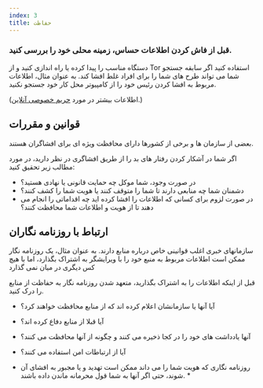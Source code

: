 ```yaml
---
index: 3
title: حفاظت
---
```

### قبل از فاش کردن اطلاعات حساس، زمینه محلی خود را بررسی کنید.

دستگاه مناسب را پیدا کرده یا راه اندازی کنید و از Tor استفاده کنید اگر سابقه جستجو شما می تواند طرح های شما را برای افراد غلط افشا کند. به عنوان مثال، اطلاعات مربوط به افشا کردن رئیس خود را از کامپیوتر محل کار خود جستجو نکنید.

(اطلاعات بیشتر در مورد [حریم خصوصی آنلاین](umbrella://communications/online-privacy/advanced).)

## قوانین و مقررات

بعضی از سازمان ها و برخی از کشورها دارای محافظت ویژه ای برای افشاگران هستند.

اگر شما در آشکار کردن رفتار های بد را از طریق افشاگری در نظر دارید، در مورد مطالب زیر تحقیق کنید:

* در صورت وجود، شما موکل چه حمایت قانونی یا نهادی هستید؟
* دشمنان شما چه منابعی دارند تا شما را متوقف کنند یا هویت شما را کشف کنند؟
* در صورت لزوم برای کسانی که اطلاعات را افشا کرده اید چه اقداماتی را انجام می دهند تا از هویت و اطلاعات شما محافظت کنند؟

## ارتباط با روزنامه نگاران

سازمانهای خبری اغلب قوانینی خاص درباره منابع دارند. به عنوان مثال، یک روزنامه نگار ممکن است اطلاعات مربوط به منبع خود را با ویرایشگر به اشتراک بگذارد، اما با هیچ کس دیگری در میان نمی گذارد

قبل از اینکه اطلاعات را به اشتراک بگذارید، متعهد شدن روزنامه نگار به حفاظت از منابع را درک کنید.

* آیا آنها یا سازمانشان اعلام کرده اند که از منابع محافظت خواهند کرد؟
* آیا قبلا از منابع دفاع کرده اند؟
* آنها یادداشت های خود را در کجا ذخیره می کنند و چگونه از آنها محافظت می کنند؟
* آیا از ارتباطات امن استفاده می کنند؟

* روزنامه نگاری که هویت شما را می داند ممکن است تهدید و یا مجبور به افشای آن شوند، حتی اگر آنها به شما قول محرمانه ماندن داده باشند. *